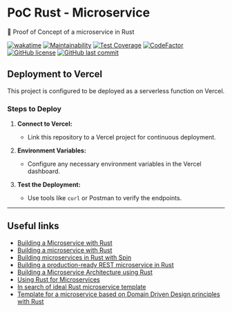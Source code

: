 # PoC Rust - Microservice

🔬 Proof of Concept of a microservice in Rust

[![wakatime](https://wakatime.com/badge/github/GuilhermeStracini/POC-rust-Microservice.svg)](https://wakatime.com/badge/github/GuilhermeStracini/POC-rust-Microservice)
[![Maintainability](https://api.codeclimate.com/v1/badges/89ec8897c5b1c61b755d/maintainability)](https://codeclimate.com/github/GuilhermeStracini/POC-rust-Microservice/maintainability)
[![Test Coverage](https://api.codeclimate.com/v1/badges/89ec8897c5b1c61b755d/test_coverage)](https://codeclimate.com/github/GuilhermeStracini/POC-rust-Microservice/test_coverage)
[![CodeFactor](https://www.codefactor.io/repository/github/GuilhermeStracini/POC-rust-Microservice/badge)](https://www.codefactor.io/repository/github/GuilhermeStracini/POC-rust-Microservice)
[![GitHub license](https://img.shields.io/github/license/GuilhermeStracini/POC-rust-Microservice)](https://github.com/GuilhermeStracini/POC-rust-Microservice)
[![GitHub last commit](https://img.shields.io/github/last-commit/GuilhermeStracini/POC-rust-Microservice)](https://github.com/GuilhermeStracini/POC-rust-Microservice)


## Deployment to Vercel

This project is configured to be deployed as a serverless function on Vercel.

### Steps to Deploy

1. **Connect to Vercel:**
   - Link this repository to a Vercel project for continuous deployment.

2. **Environment Variables:**
   - Configure any necessary environment variables in the Vercel dashboard.

3. **Test the Deployment:**
   - Use tools like `curl` or Postman to verify the endpoints.
---

## Useful links

- [Building a Microservice with Rust](https://medium.com/@diego_pacheco/building-a-microservice-with-rust-957420f196fc)
- [Building a microservice with Rust](https://medium.com/tenable-techblog/building-a-microservice-with-rust-23a4de6e5e14)
- [Building microservices in Rust with Spin](https://blog.logrocket.com/build-microservices-rust-spin/)
- [Building a production-ready REST microservice in Rust](https://apatisandor.hu/blog/production-ready-microservice-rust/)
- [Building a Microservice Architecture using Rust](https://reintech.io/blog/building-microservice-architecture-using-rust)
- [Using Rust for Microservices](https://medium.com/@wiederinchristoph/using-rust-for-microservices-f17a823e80a3)
- [In search of ideal Rust microservice template](https://softwaremill.com/in-search-of-ideal-rust-microservice-template/)
- [Template for a microservice based on Domain Driven Design principles with Rust](https://github.com/nkz-soft/rust-microservice-template)
